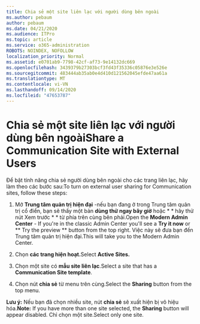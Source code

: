 ```yaml
---
title: Chia sẻ một site liên lạc với người dùng bên ngoài
ms.author: pebaum
author: pebaum
ms.date: 04/21/2020
ms.audience: ITPro
ms.topic: article
ms.service: o365-administration
ROBOTS: NOINDEX, NOFOLLOW
localization_priority: Normal
ms.assetid: e0701ab9-7798-42cf-af73-9e14132dc669
ms.openlocfilehash: 3439379b27303bcf3fd43f35336c05876e3e526e
ms.sourcegitcommit: 483444ab35ab0e4d410d121562045efde47aa61a
ms.translationtype: MT
ms.contentlocale: vi-VN
ms.lasthandoff: 09/14/2020
ms.locfileid: "47653787"
---
```

# <a name="share-a-communication-site-with-external-users"></a><span data-ttu-id="ce30d-102">Chia sẻ một site liên lạc với người dùng bên ngoài</span><span class="sxs-lookup"><span data-stu-id="ce30d-102">Share a Communication Site with External Users</span></span>

<span data-ttu-id="ce30d-103">Để bật tính năng chia sẻ người dùng bên ngoài cho các trang liên lạc, hãy làm theo các bước sau:</span><span class="sxs-lookup"><span data-stu-id="ce30d-103">To turn on external user sharing for Communication sites, follow these steps:</span></span> 
  
1. <span data-ttu-id="ce30d-104">Mở **Trung tâm quản trị hiện đại** -nếu bạn đang ở trong Trung tâm quản trị cổ điển, bạn sẽ thấy một bản **dùng thử ngay bây giờ** hoặc \* \* hãy thử nút Xem trước \* \* từ phía trên cùng bên phải.</span><span class="sxs-lookup"><span data-stu-id="ce30d-104">Open the **Modern Admin Center** - If you're in the classic Admin Center you'll see a **Try it now** or \*\* Try the preview \*\* button from the top right.</span></span> <span data-ttu-id="ce30d-105">Việc này sẽ đưa bạn đến Trung tâm quản trị hiện đại.</span><span class="sxs-lookup"><span data-stu-id="ce30d-105">This will take you to the Modern Admin Center.</span></span> 
  
2. <span data-ttu-id="ce30d-106">Chọn **các trang hiện hoạt.**</span><span class="sxs-lookup"><span data-stu-id="ce30d-106">Select **Active Sites.**</span></span>
  
3. <span data-ttu-id="ce30d-107">Chọn một site có **mẫu site liên lạc**.</span><span class="sxs-lookup"><span data-stu-id="ce30d-107">Select a site that has a **Communication Site template**.</span></span> 
  
4. <span data-ttu-id="ce30d-108">Chọn nút **chia sẻ** từ menu trên cùng.</span><span class="sxs-lookup"><span data-stu-id="ce30d-108">Select the **Sharing** button from the top menu.</span></span> 
  
 <span data-ttu-id="ce30d-109">**Lưu ý:** Nếu bạn đã chọn nhiều site, nút **chia sẻ** sẽ xuất hiện bị vô hiệu hóa.</span><span class="sxs-lookup"><span data-stu-id="ce30d-109">**Note:** If you have more than one site selected, the **Sharing** button will appear disabled.</span></span> <span data-ttu-id="ce30d-110">Chỉ chọn một site.</span><span class="sxs-lookup"><span data-stu-id="ce30d-110">Select only one site.</span></span> 
  

